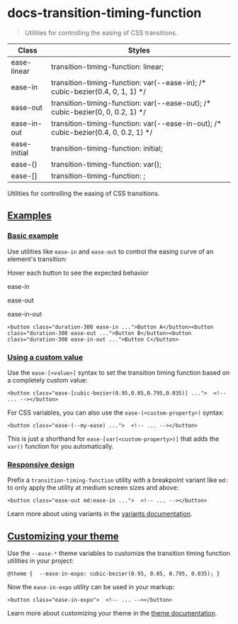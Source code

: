 # docs-transition-timing-function

> Utilities for controlling the easing of CSS transitions.

| Class                    | Styles                                                                             |
| ------------------------ | ---------------------------------------------------------------------------------- |
| ease-linear              | transition-timing-function: linear;                                                |
| ease-in                  | transition-timing-function: var(--ease-in); /* cubic-bezier(0.4, 0, 1, 1) */       |
| ease-out                 | transition-timing-function: var(--ease-out); /* cubic-bezier(0, 0, 0.2, 1) */      |
| ease-in-out              | transition-timing-function: var(--ease-in-out); /* cubic-bezier(0.4, 0, 0.2, 1) */ |
| ease-initial             | transition-timing-function: initial;                                               |
| ease-(<custom-property>) | transition-timing-function: var(<custom-property>);                                |
| ease-[<value>]           | transition-timing-function: <value>;                                               |

Utilities for controlling the easing of CSS transitions.

## [Examples](#examples)

### [Basic example](#basic-example)

Use utilities like `ease-in` and `ease-out` to control the easing curve of an element's transition:

Hover each button to see the expected behavior

ease-in

ease-out

ease-in-out

    <button class="duration-300 ease-in ...">Button A</button><button class="duration-300 ease-out ...">Button B</button><button class="duration-300 ease-in-out ...">Button C</button>

### [Using a custom value](#using-a-custom-value)

Use the `ease-[<value>]` syntax to set the transition timing function based on a completely custom value:

    <button class="ease-[cubic-bezier(0.95,0.05,0.795,0.035)] ...">  <!-- ... --></button>

For CSS variables, you can also use the `ease-(<custom-property>)` syntax:

    <button class="ease-(--my-ease) ...">  <!-- ... --></button>

This is just a shorthand for `ease-[var(<custom-property>)]` that adds the `var()` function for you automatically.

### [Responsive design](#responsive-design)

Prefix a `transition-timing-function` utility with a breakpoint variant like `md:` to only apply the utility at medium screen sizes and above:

    <button class="ease-out md:ease-in ...">  <!-- ... --></button>

Learn more about using variants in the [variants documentation](/docs/hover-focus-and-other-states).

## [Customizing your theme](#customizing-your-theme)

Use the `--ease-*` theme variables to customize the transition timing function utilities in your project:

    @theme {  --ease-in-expo: cubic-bezier(0.95, 0.05, 0.795, 0.035); }

Now the `ease-in-expo` utility can be used in your markup:

    <button class="ease-in-expo">  <!-- ... --></button>

Learn more about customizing your theme in the [theme documentation](about:/docs/theme#customizing-your-theme).
